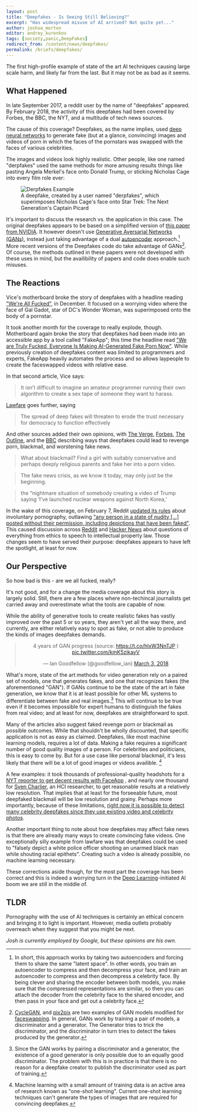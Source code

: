 ```yaml
---
layout: post
title: "Deepfakes - Is Seeing Still Believing?"
excerpt: "Has widespread misuse of AI arrived? Not quite yet..."
author: joshua_morton
editor: andrey_kurenkov
tags: [society,panic,DeepFakes]
redirect_from: /content/news/deepfakes/
permalink: /briefs/deepfakes/
---
```


The first high-profile example of state of the art AI techniques causing large
scale harm, and likely far from the last. But it may not be as bad as it
seems.

## What Happened

In late September 2017, a reddit user by the name of "deepfakes" appeared. By
February 2018, the activity of this deepfakes had been covered by Forbes, the
BBC, the NYT, and a multitude of tech news sources.

The cause of this coverage? Deepfakes, as the name implies, used
[deep](http://theai.wiki/Deep%20Learning) [neural
networks](http://theai.wiki/Neural%20Network) to generate fake (but at a glance,
convincing) images and videos of porn in which the faces of the pornstars was
swapped with the faces of various celebrities.  

The images and videos look highly realistic. Other people, like one named
"derpfakes" used the same methods for more amusing results things like pasting
Angela Merkel's face onto Donald Trump, or sticking Nicholas Cage into every
film role ever:

<figure>
	<img src="{{site_url}}/content/news/images/deepfakes/cage.jpg" alt="Derpfakes Example">
	<figcaption>
A deepfake, created by a user named "derpfakes", which superimposes Nicholas
Cage's face onto Star Trek: The Next Generation's Captain Picard
	</figcaption>
</figure>


It's important to discuss the research vs. the application in this case. The
original deepfakes appears to be based on a simplified version of [this paper
from NVIDIA](https://arxiv.org/abs/1703.00848). It however doesn't use
[Generative Aversarial Networks
(GANs)](http://theai.wiki/Generative%20Adversarial%20Network%20%28GAN%29),
instead just taking advantage of a dual
[autoencoder](http://theai.wiki/Autoencoder) approach.[^autoencoder] More recent
versions of the Deepfakes code do take advantage of GANs[^GAN]. Of course, the
methods outlined in these papers were not developed with these uses in mind, but
the availibility of papers and code does enable such misuses.

## The Reactions

Vice's motherboard broke the story of deepfakes with a headline reading ["We're
All
Fucked"](https://motherboard.vice.com/en_us/article/gydydm/gal-gadot-fake-ai-porn),
in December. It focused on a worrying video where the face of Gal Gadot, star of
DC's Wonder Woman, was superimposed onto the body of a pornstar.

It took another month for the coverage to really explode, though. Motherboard
again broke the story that deepfakes had been made into an accessible app by a
tool called "FakeApp"; this time the headline read ["We are Truly Fucked,
Everyone Is Making AI-Generated Fake Porn
Now"](https://motherboard.vice.com/en_us/article/bjye8a/reddit-fake-porn-app-daisy-ridley).
While previously creation of deepfakes content was limited to programmers and experts,
FakeApp heavily automates the process and so allows laypeople to
create the faceswapped videos with relative ease.  

In that second article, Vice says:

> It isn’t difficult to imagine an amateur programmer running their own
> algorithm to create a sex tape of someone they want to harass.

[Lawfare](https://lawfareblog.com/deep-fakes-looming-crisis-national-security-democracy-and-privacy)
goes further, saying

> The spread of deep fakes will threaten to erode the trust necessary for
> democracy to function effectively

And other sources added their own opinions, with 
[The Verge](https://www.theverge.com/2018/1/24/16929148/fake-celebrity-porn-ai-deepfake-face-swapping-artificial-intelligence-reddit),
[Forbes](https://www.forbes.com/sites/ianmorris/2018/02/05/fakeapp-allows-anyone-to-make-deepfake-porn-of-anyone/#1cbb82b7391c),
[The Outline](https://theoutline.com/post/3179/deepfake-videos-are-freaking-experts-out?zd=2&zi=7uvt66te),
and the [BBC](http://www.bbc.com/news/technology-42912529)
describing ways that deepfakes could lead to revenge porn, blackmail, and
worstening fake news.

> What about blackmail? Find a girl with suitably conservative and perhaps
> deeply religious parents and fake her into a porn video.

> The fake news crisis, as we know it today, may only just be the beginning.

> the “nightmare situation of somebody creating a video of Trump saying ‘I’ve
> launched nuclear weapons against North Korea,’

In the wake of this coverage, on February 7, Reddit [updated its
rules](https://www.reddit.com/r/announcements/comments/7vxzrb/update_on_sitewide_rules_regarding_involuntary/)
about involuntary pornography, outlawing ["any person in a state of nudity [...]
posted without their permission, including depictions that have been
faked"](https://www.reddithelp.com/en/categories/rules-reporting/account-and-community-restrictions/do-not-post-involuntary-pornography).
This caused discussion across
[Reddit](https://www.reddit.com/r/SubredditDrama/comments/7vy9cw/rdeepfakes_the_aigenerated_fake_celebrity_porn/)
and [Hacker News](https://news.ycombinator.com/item?id=16327489) about questions
of everything from ethics to speech to intellectual property law. Those changes
seem to have served their purpose: deepfakes appears to have left the spotlight,
at least for now.

## Our Perspective

So how bad is this - are we all fucked, really?

It's not good, and for a change the media coverage about this story is largely
solid. Still, there are a few places where non-techincal journalists get carried
away and overestimate what the tools are capable of now. 

While the ability of generative tools to create realistic fakes has vastly
improved over the past 5 or so years, they aren't yet all the way there,
and currently, are either relatively easy to spot as fake, or not able to
produce the kinds of images deepfakes demands.

<center>
<blockquote class="twitter-tweet" data-lang="en"><p lang="en" dir="ltr">4 years
of GAN progress (source: <a
href="https://t.co/hlxW3NnTJP">https://t.co/hlxW3NnTJP</a> ) <a
href="https://t.co/kmK5zikayV">pic.twitter.com/kmK5zikayV</a></p>&mdash; Ian
Goodfellow (@goodfellow_ian) <a
href="https://twitter.com/goodfellow_ian/status/969776035649675265?ref_src=twsrc%5Etfw">March
3, 2018</a></blockquote>
<script async src="https://platform.twitter.com/widgets.js"
charset="utf-8"></script>
</center>

What's more, state of the art methods for video generation rely on a paired set
of models, one that generates fakes, and one that recognizes fakes (the
aforementioned "GAN"). If GANs continue to be the state of the art in fake
generation, we know that it is at least possible for other ML systems to
differentiate between fake and real images.[^GAN2] This will continue to be true
even if it becomes impossible for expert humans to distinguish the fakes from
real video; and at least for now, deepfakes are straightforward to spot.

Many of the articles also suggest faked revenge porn or blackmail as possible
outcomes. While that shouldn't be wholly discounted, that specific application
is not as easy as claimed. Deepfakes, like most machine learning models,
requires a lot of data. Making a fake requires a significant number of good
quality images of a person. For celebrities and politicians, this is easy to
come by. But for a use case like personal blackmail, it's less likely that
there will be a lot of good images or videos availible. [^oneshot]

A few examples: it took thousands of professional-quality headshots for a
[NYT reporter to get decent results with
FaceApp](https://www.nytimes.com/2018/03/04/technology/fake-videos-deepfakes.html)
, and nearly one thousand for [Sven
Charlier](http://svencharleer.com/blog/2018/02/02/family-fun-with-deepfakes-or-how-i-got-my-wife-onto-the-tonight-show/),
an HCI researcher, to get reasonable results at a relatively low resolution.
That implies that at least for the forseeable future, most deepfaked blackmail will
be low resolution and grainy. Perhaps more importantly, because of these
limitations, [right now it is possible to detect many celebrity deepfakes 
since they use existing video and celebrity
photos](https://www.wired.com/story/gfycat-artificial-intelligence-deepfakes/).

Another important thing to note about how deepfakes may affect fake news is that
there are already many ways to create convincing fake videos. One exceptionally
silly example from lawfare was that deepfakes could be used to "falsely depict a
white police officer shooting an unarmed black man while shouting racial
epithets". Creating such a video is already possible, no machine learning
necessary.

These corrections aside though, for the most part the coverage has been correct
and this is indeed a worrying turn in the [Deep
Learning](http://theai.wiki/Deep%20Learning)-initiated AI boom we are still in
the middle of.

## TLDR

Pornography with the use of AI techniques is certainly an ethical concern and
bringing it to light is important. However, media outlets probably overreach
when they suggest that you might be next.


*Josh is currently employed by Google, but these opinions are his own.*

[^autoencoder]: In short, this approach works by taking two autoencoders and forcing them to share the same "latent space". In other words, you train an autoencoder to compress and then decompress your face, and train an autoencoder to compress and then decompress a celebrity face. By being clever and sharing the encoder between both models, you make sure that the compressed representations are similar, so then you can attach the decoder from the celebrity face to the shared encoder, and then pass in your face and get out a celebrity face.
[^GAN]: [CycleGAN](https://github.com/junyanz/CycleGAN), and [pix2pix](https://github.com/phillipi/pix2pix) are two examples of GAN models modified for [faceswapping](https://github.com/shaoanlu/faceswap-GAN). In general, GANs work by training a pair of models, a discriminator and a generator. The Generator tries to trick the discriminator, and the discriminator in turn tries to detect the fakes produced by the generator.
[^GAN2]: Since the GAN works by pairing a discriminator and a generator, the existence of a good generator is only possible due to an equally good discriminator. The problem with this is in practice is that there is no reason for a deepfake creator to publish the discriminator used as part of training.
[^oneshot]: Machine learning with a small amount of training data is an active area of research known as "one-shot learning". Current one-shot learning techniques can't generate the types of images that are required for convincing deepfakes.
